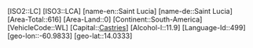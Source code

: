﻿---
location: [14.0333,-60.9833]
type: Country
tags:
- geo/Country

SpocWebEntityId: 26947
isDeleted: false
confidential: public

---
[ISO2::LC]
[ISO3::LCA]
[name-en::Saint Lucia]
[name-de::Saint Lucia]
[Area-Total::616]
[Area-Land::0]
[Continent::South-America]
[VehicleCode::WL]
[Capital::[Castries](geo/Continent/South-America/Saint_Lucia/Castries.md)]
[Alcohol-l::11.9]
[Language-Id::499]
[geo-lon::-60.9833]
[geo-lat::14.0333]

